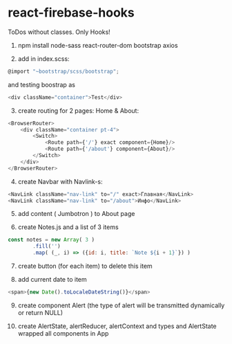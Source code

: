 # react-firebase-hooks
ToDos without classes. Only Hooks!

1. npm install node-sass react-router-dom bootstrap axios

2. add in index.scss:
~~~javascript
@import "~bootstrap/scss/bootstrap";
~~~
and testing boostrap as
~~~javascript
<div className="container">Test</div>
~~~

3. create routing for 2 pages: Home & About:
~~~javascript
<BrowserRouter>
	<div className="container pt-4">
		<Switch>
			<Route path={'/'} exact component={Home}/>
			<Route path={'/about'} component={About}/>
		</Switch>
	</div>
</BrowserRouter>
~~~

4. create Navbar with Navlink-s:
~~~javascript
<NavLink className="nav-link" to="/" exact>Главная</NavLink>
<NavLink className="nav-link" to="/about">Инфо</NavLink>
~~~

5. add content ( Jumbotron ) to About page

6. create Notes.js and a list of 3 items
~~~javascript
const notes = new Array( 3 )
		.fill('')
		.map( (_, i) => ({id: i, title: `Note ${i + 1}`}) )
~~~

7. create button (for each item) to delete this item

8. add current date to item
~~~javascript
<span>{new Date().toLocaleDateString()}</span>
~~~

9. create component Alert (the type of alert will be transmitted dynamically or return NULL)

10. create AlertState, alertReducer, alertContext and types and AlertState wrapped all components in App
